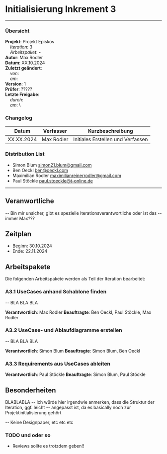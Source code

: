 # Initialisierung Inkrement 3

---

### Übersicht

**Projekt**: Projekt Episkos \
&nbsp;&nbsp;&nbsp;&nbsp;_Iteration_: 3\
&nbsp;&nbsp;&nbsp;&nbsp;_Arbeitspaket_: - \
**Autor**: Max Rodler \
**Datum**: XX.10.2024 \
**Zuletzt geändert**: \
&nbsp;&nbsp;&nbsp;&nbsp;_von_: \
&nbsp;&nbsp;&nbsp;&nbsp;_am_: \
**Version**: 1 \
**Prüfer**: ?????\
**Letzte Freigabe**: \
&nbsp;&nbsp;&nbsp;&nbsp;_durch_: \
&nbsp;&nbsp;&nbsp;&nbsp;_am_: \

### Changelog

| Datum      | Verfasser  | Kurzbeschreibung                  |
|------------|------------|-----------------------------------|
| XX.XX.2024 | Max Rodler | Initiales Erstellen und Verfassen |

### Distribution List

- Simon Blum <simon21.blum@gmail.com>
- Ben Oeckl <ben@oeckl.com>
- Maximilian Rodler <maximilianreinerrodler@gmail.com>
- Paul Stöckle <paul.stoeckle@t-online.de>

---

## Veranwortliche
-- Bin mir unsicher, gibt es spezielle Iterationsverantwortliche oder ist das
-- immer Max???

## Zeitplan
- Beginn: 30.10.2024
- Ende: 22.11.2024

## Arbeitspakete
Die folgenden Arbeitspakete werden als Teil der Iteration bearbeitet:
### A3.1 UseCases anhand Schablone finden
-- BLA BLA BLA

**Verantwortlich**: Max Rodler
**Beauftragte**: Ben Oeckl, Paul Stöckle, Max Rodler

### A3.2 UseCase- und Ablaufdiagramme erstellen
-- BLA BLA BLA

**Verantwortlich**: Simon Blum
**Beauftragte**: Simon Blum, Ben Oeckl

### A3.3 Requirements aus UseCases ableiten

**Verantwortlich**: Paul Stöckle
**Beauftragte**: Simon Blum, Paul Stöckle


## Besonderheiten
BLABLABLA
-- Ich würde hier irgendwie anmerken, dass die Struktur der Iteration, ggf. leicht
-- angepasst ist, da es basically noch zur Projektinitialisierung gehört

-- Keine Designpaper, etc etc etc

### TODO und oder so
- Reviews sollte es trotzdem geben!!


